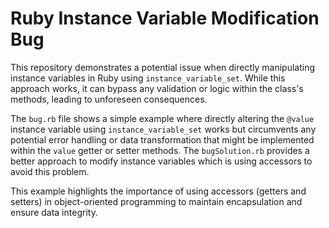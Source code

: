# Ruby Instance Variable Modification Bug

This repository demonstrates a potential issue when directly manipulating instance variables in Ruby using `instance_variable_set`. While this approach works, it can bypass any validation or logic within the class's methods, leading to unforeseen consequences.

The `bug.rb` file shows a simple example where directly altering the `@value` instance variable using `instance_variable_set` works but circumvents any potential error handling or data transformation that might be implemented within the `value` getter or setter methods.  The `bugSolution.rb` provides a better approach to modify instance variables which is using accessors to avoid this problem.

This example highlights the importance of using accessors (getters and setters) in object-oriented programming to maintain encapsulation and ensure data integrity.